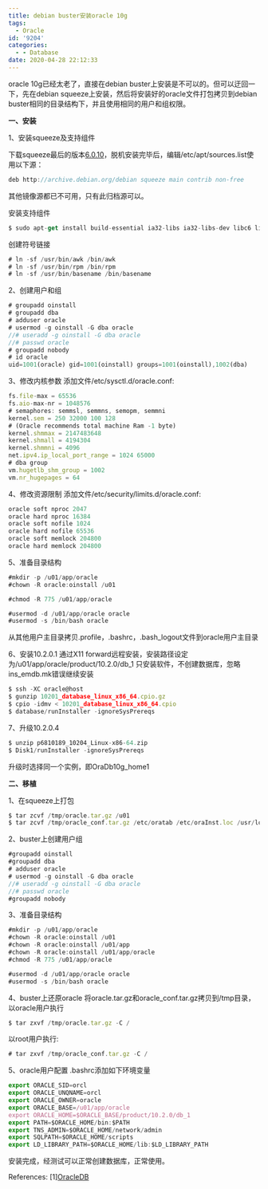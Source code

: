 ```yaml
---
title: debian buster安装oracle 10g
tags:
  - Oracle
id: '9204'
categories:
  - - Database
date: 2020-04-28 22:12:33
---
```



<!-- more -->
oracle 10g已经太老了，直接在debian buster上安装是不可以的。但可以迂回一下，先在debian squeeze上安装，然后将安装好的oracle文件打包拷贝到debian buster相同的目录结构下，并且使用相同的用户和组权限。

**一、安装**

1、安装squeeze及支持组件

下载squeeze最后的版本[6.0.10](https://cdimage.debian.org/mirror/cdimage/archive/6.0.10/amd64/iso-cd/debian-6.0.10-amd64-netinst.iso)，脱机安装完毕后，编辑/etc/apt/sources.list使用以下源：
```js
deb http://archive.debian.org/debian squeeze main contrib non-free
```
其他镜像源都已不可用，只有此归档源可以。

安装支持组件
```js
$ sudo apt-get install build-essential ia32-libs ia32-libs-dev libc6 libc6-i386 libc6-dev libc6-dev-i386 rpm libstdc++5 libaio1 gcc-multilib xauth unzip
```

创建符号链接
```js
# ln -sf /usr/bin/awk /bin/awk
# ln -sf /usr/bin/rpm /bin/rpm
# ln -sf /usr/bin/basename /bin/basename
```

2、创建用户和组
```js
# groupadd oinstall
# groupadd dba
# adduser oracle
# usermod -g oinstall -G dba oracle
//# useradd -g oinstall -G dba oracle
//# passwd oracle
# groupadd nobody
# id oracle
uid=1001(oracle) gid=1001(oinstall) groups=1001(oinstall),1002(dba)
```

3、修改内核参数
添加文件/etc/sysctl.d/oracle.conf:
```js
fs.file-max = 65536
fs.aio-max-nr = 1048576
# semaphores: semmsl, semmns, semopm, semmni
kernel.sem = 250 32000 100 128
# (Oracle recommends total machine Ram -1 byte)
kernel.shmmax = 2147483648
kernel.shmall = 4194304
kernel.shmmni = 4096
net.ipv4.ip_local_port_range = 1024 65000
# dba group
vm.hugetlb_shm_group = 1002
vm.nr_hugepages = 64
```

4、修改资源限制
添加文件/etc/security/limits.d/oracle.conf:
```js
oracle soft nproc 2047
oracle hard nproc 16384
oracle soft nofile 1024
oracle hard nofile 65536
oracle soft memlock 204800
oracle hard memlock 204800
```

5、准备目录结构
```js
#mkdir -p /u01/app/oracle
#chown -R oracle:oinstall /u01

#chmod -R 775 /u01/app/oracle

#usermod -d /u01/app/oracle oracle
#usermod -s /bin/bash oracle
```
从其他用户主目录拷贝.profile，.bashrc，.bash_logout文件到oracle用户主目录

6、安装10.2.0.1
通过X11 forward远程安装，安装路径设定为/u01/app/oracle/product/10.2.0/db_1
只安装软件，不创建数据库，忽略ins_emdb.mk错误继续安装
```js
$ ssh -XC oracle@host
$ gunzip 10201_database_linux_x86_64.cpio.gz
$ cpio -idmv < 10201_database_linux_x86_64.cpio
$ database/runInstaller -ignoreSysPrereqs
```

7、升级10.2.0.4
```js
$ unzip p6810189_10204_Linux-x86-64.zip
$ Disk1/runInstaller -ignoreSysPrereqs
```
升级时选择同一个实例，即OraDb10g_home1

**二、移植**

1、在squeeze上打包
```js
$ tar zcvf /tmp/oracle.tar.gz /u01
$ tar zcvf /tmp/oracle_conf.tar.gz /etc/oratab /etc/oraInst.loc /usr/local/bin/ /etc/sysctl.d/oracle.conf /etc/security/limits.d/oracle.conf
```

2、buster上创建用户组
```js
#groupadd oinstall
#groupadd dba
# adduser oracle
# usermod -g oinstall -G dba oracle
//# useradd -g oinstall -G dba oracle
//# passwd oracle
#groupadd nobody
```

3、准备目录结构
```js
#mkdir -p /u01/app/oracle
#chown -R oracle:oinstall /u01
#chown -R oracle:oinstall /u01/app
#chown -R oracle:oinstall /u01/app/oracle
#chmod -R 775 /u01/app/oracle

#usermod -d /u01/app/oracle oracle
#usermod -s /bin/bash oracle
```

4、buster上还原oracle
将oracle.tar.gz和oracle_conf.tar.gz拷贝到/tmp目录，以oracle用户执行
```js
$ tar zxvf /tmp/oracle.tar.gz -C /
```
以root用户执行:
```js
# tar zxvf /tmp/oracle_conf.tar.gz -C /
```

5、oracle用户配置
.bashrc添加如下环境变量
```js
export ORACLE_SID=orcl
export ORACLE_UNQNAME=orcl
export ORACLE_OWNER=oracle
export ORACLE_BASE=/u01/app/oracle
export ORACLE_HOME=$ORACLE_BASE/product/10.2.0/db_1
export PATH=$ORACLE_HOME/bin:$PATH
export TNS_ADMIN=$ORACLE_HOME/network/admin
export SQLPATH=$ORACLE_HOME/scripts
export LD_LIBRARY_PATH=$ORACLE_HOME/lib:$LD_LIBRARY_PATH
```

安装完成，经测试可以正常创建数据库，正常使用。

References:
\[1\][OracleDB](https://wiki.debian.org/OracleDB)
